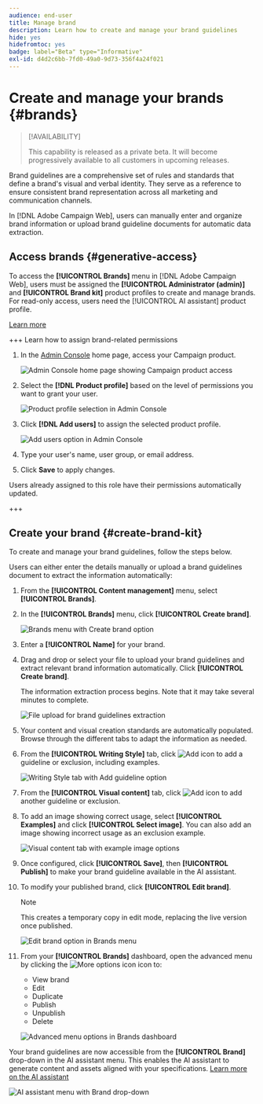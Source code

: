 ```yaml
---
audience: end-user
title: Manage brand
description: Learn how to create and manage your brand guidelines
hide: yes
hidefromtoc: yes
badge: label="Beta" type="Informative"
exl-id: d4d2c6bb-7fd0-49a0-9d73-356f4a24f021
---
```

# Create and manage your brands {#brands}

>[!AVAILABILITY]
>
>This capability is released as a private beta. It will become progressively available to all customers in upcoming releases.

Brand guidelines are a comprehensive set of rules and standards that define a brand's visual and verbal identity. They serve as a reference to ensure consistent brand representation across all marketing and communication channels.

In [!DNL Adobe Campaign Web], users can manually enter and organize brand information or upload brand guideline documents for automatic data extraction.

## Access brands {#generative-access}

To access the **[!UICONTROL Brands]** menu in [!DNL Adobe Campaign Web], users must be assigned the **[!UICONTROL Administrator (admin)]** and **[!UICONTROL Brand kit]** product profiles to create and manage brands. For read-only access, users need the [!UICONTROL AI assistant] product profile.

[Learn more](https://experienceleague.adobe.com/en/docs/campaign/campaign-v8/admin/permissions/manage-permissions)

+++ Learn how to assign brand-related permissions

1. In the [Admin Console](https://adminconsole.adobe.com/enterprise) home page, access your Campaign product.

    ![Admin Console home page showing Campaign product access](assets/brands_admin_1.png)

1. Select the **[!DNL Product profile]** based on the level of permissions you want to grant your user.

    ![Product profile selection in Admin Console](assets/brands_admin_2.png)

1. Click **[!DNL Add users]** to assign the selected product profile.

    ![Add users option in Admin Console](assets/brands_admin_3.png)

1. Type your user's name, user group, or email address.

1. Click **Save** to apply changes.

Users already assigned to this role have their permissions automatically updated.

+++

## Create your brand {#create-brand-kit}

To create and manage your brand guidelines, follow the steps below.

Users can either enter the details manually or upload a brand guidelines document to extract the information automatically:

1. From the **[!UICONTROL Content management]** menu, select **[!UICONTROL Brands]**.

1. In the **[!UICONTROL Brands]** menu, click **[!UICONTROL Create brand]**.

    ![Brands menu with Create brand option](assets/brands_1.png)

1. Enter a **[!UICONTROL Name]** for your brand.

1. Drag and drop or select your file to upload your brand guidelines and extract relevant brand information automatically. Click **[!UICONTROL Create brand]**.

    The information extraction process begins. Note that it may take several minutes to complete.

    ![File upload for brand guidelines extraction](assets/brands_7.png)

1. Your content and visual creation standards are automatically populated. Browse through the different tabs to adapt the information as needed.

1. From the **[!UICONTROL Writing Style]** tab, click ![Add icon](assets/do-not-localize/Smock_Add_18_N.svg) to add a guideline or exclusion, including examples.

    ![Writing Style tab with Add guideline option](assets/brands_2.png)

1. From the **[!UICONTROL Visual content]** tab, click ![Add icon](assets/do-not-localize/Smock_Add_18_N.svg) to add another guideline or exclusion.

1. To add an image showing correct usage, select **[!UICONTROL Examples]** and click **[!UICONTROL Select image]**. You can also add an image showing incorrect usage as an exclusion example.

    ![Visual content tab with example image options](assets/brands_3.png)

1. Once configured, click **[!UICONTROL Save]**, then **[!UICONTROL Publish]** to make your brand guideline available in the AI assistant.

1. To modify your published brand, click **[!UICONTROL Edit brand]**.

    >[!NOTE]
    >
    >This creates a temporary copy in edit mode, replacing the live version once published.

    ![Edit brand option in Brands menu](assets/brands_4.png)

1. From your **[!UICONTROL Brands]** dashboard, open the advanced menu by clicking the ![More options icon](assets/do-not-localize/Smock_More_18_N.svg) icon to:

    * View brand
    * Edit
    * Duplicate
    * Publish
    * Unpublish
    * Delete

    ![Advanced menu options in Brands dashboard](assets/brands_5.png)

Your brand guidelines are now accessible from the **[!UICONTROL Brand]** drop-down in the AI assistant menu. This enables the AI assistant to generate content and assets aligned with your specifications. [Learn more on the AI assistant](../email/generative-gs.md)

![AI assistant menu with Brand drop-down](assets/brands_6.png)